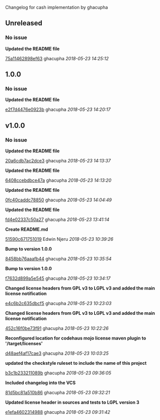 
Changelog for cash implementation by ghacupha

## Unreleased
### No issue

**Updated the README file**


[75a11462898ef63](https://github.com/ghacupha/cash/commit/75a11462898ef63) ghacupha *2018-05-23 14:25:12*


## 1.0.0
### No issue

**Updated the README file**


[e2f7d4476e0923b](https://github.com/ghacupha/cash/commit/e2f7d4476e0923b) ghacupha *2018-05-23 14:20:17*


## v1.0.0
### No issue

**Updated the README file**


[20a6cdb7ac2dce3](https://github.com/ghacupha/cash/commit/20a6cdb7ac2dce3) ghacupha *2018-05-23 14:13:37*

**Updated the README file**


[6408ccebdbce47a](https://github.com/ghacupha/cash/commit/6408ccebdbce47a) ghacupha *2018-05-23 14:13:20*

**Updated the README file**


[0fc40caddc78850](https://github.com/ghacupha/cash/commit/0fc40caddc78850) ghacupha *2018-05-23 14:04:49*

**Updated the README file**


[fd4e02337c50a27](https://github.com/ghacupha/cash/commit/fd4e02337c50a27) ghacupha *2018-05-23 13:41:14*

**Create README.md**


[51590c671751019](https://github.com/ghacupha/cash/commit/51590c671751019) Edwin Njeru *2018-05-23 10:39:26*

**Bump to version 1.0.0**


[8458bb76aaafb44](https://github.com/ghacupha/cash/commit/8458bb76aaafb44) ghacupha *2018-05-23 10:35:54*

**Bump to version 1.0.0**


[f7632d899a5e545](https://github.com/ghacupha/cash/commit/f7632d899a5e545) ghacupha *2018-05-23 10:34:17*

**Changed license headers from GPL v3 to LGPL v3 and added the main license notification**


[e4c6b2c635dbcf5](https://github.com/ghacupha/cash/commit/e4c6b2c635dbcf5) ghacupha *2018-05-23 10:23:03*

**Changed license headers from GPL v3 to LGPL v3 and added the main license notification**


[452c16f0be73f91](https://github.com/ghacupha/cash/commit/452c16f0be73f91) ghacupha *2018-05-23 10:22:26*

**Reconfigured location for codehaus mojo license maven plugin to '/target/licenses'**


[d48aef4af17cae3](https://github.com/ghacupha/cash/commit/d48aef4af17cae3) ghacupha *2018-05-23 10:03:25*

**updated the checkstyle ruleset to include the name of this project**


[b3c1b233211089b](https://github.com/ghacupha/cash/commit/b3c1b233211089b) ghacupha *2018-05-23 09:36:05*

**Included changelog into the VCS**


[81d5bc81a510b86](https://github.com/ghacupha/cash/commit/81d5bc81a510b86) ghacupha *2018-05-23 09:32:21*

**Updated license header in sources and tests to LGPL version 3**


[e1efa4602314988](https://github.com/ghacupha/cash/commit/e1efa4602314988) ghacupha *2018-05-23 09:31:42*




